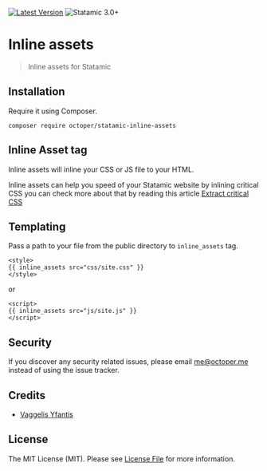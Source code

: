 [![Latest Version](https://img.shields.io/github/release/octoper/statamic-inline-assets.svg?style=flat-square)](https://github.com/octoper/statamic-inline-assets/releases)
![Statamic 3.0+](https://img.shields.io/badge/Statamic-3.0+-FF269E?style=flat-square&link=https://statamic.com)

# Inline assets

> Inline assets for Statamic

## Installation

Require it using Composer.

```
composer require octoper/statamic-inline-assets
```

## Inline Asset tag

Inline assets will inline your CSS or JS file to your HTML.

Inline assets can help you speed of your Statamic website by inlining critical CSS  you can check more about that by reading this article [Extract critical CSS](https://web.dev/extract-critical-css/)

## Templating

Pass a path to your file from the public directory to `inline_assets` tag.

```twig
<style>
{{ inline_assets src="css/site.css" }}
</style>
```

or

```twig
<script>
{{ inline_assets src="js/site.js" }}
</script>
```

## Security

If you discover any security related issues, please email [me@octoper.me](mailto:me@octoper.me) instead of using the issue tracker.

## Credits

- [Vaggelis Yfantis](https://github.com/octoper)

## License

The MIT License (MIT). Please see [License File](LICENSE.md) for more information.
